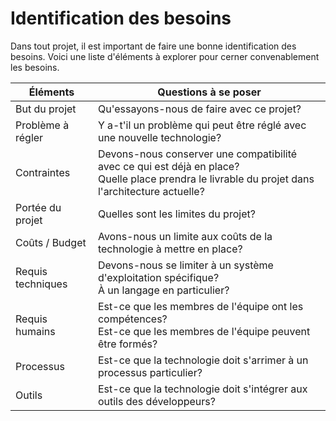 # Identification des besoins  

Dans tout projet, il est important de faire une bonne identification des besoins. Voici une liste d'éléments à explorer pour cerner convenablement les besoins.  

Éléments|Questions à se poser  
--|--  
But du projet|Qu'essayons-nous de faire avec ce projet?  
Problème à régler|Y a-t'il un problème qui peut être réglé avec une nouvelle technologie?  
Contraintes|Devons-nous conserver une compatibilité avec ce qui est déjà en place? <br/> Quelle place prendra le livrable du projet dans l'architecture actuelle?  
Portée du projet|Quelles sont les limites du projet?  
Coûts / Budget|Avons-nous un limite aux coûts de la technologie à mettre en place?  
Requis techniques|Devons-nous se limiter à un système d'exploitation spécifique? <br/> À un langage en particulier?  
Requis humains|Est-ce que les membres de l'équipe ont les compétences? <br/> Est-ce que les membres de l'équipe peuvent être formés?  
Processus|Est-ce que la technologie doit s'arrimer à un processus particulier?  
Outils|Est-ce que la technologie doit s'intégrer aux outils des développeurs?  
